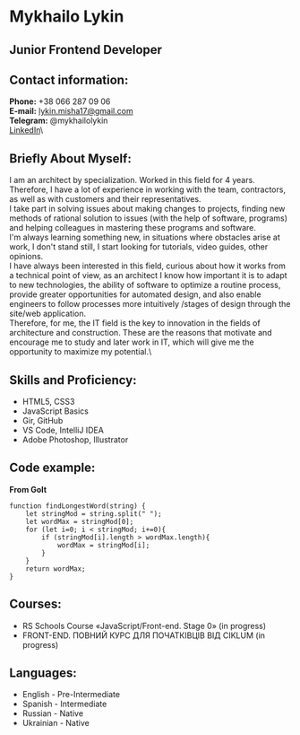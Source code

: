 # Mykhailo Lykin
## Junior Frontend Developer

## Contact information:
__Phone:__ +38 066 287 09 06\
__E-mail:__ lykin.misha17@gmail.com\
__Telegram:__ @mykhailolykin\
[LinkedIn](https://www.linkedin.com/in/mykhailo-lykin-04b515209)\

## Briefly About Myself:
I am an architect by specialization. Worked in this field for 4 years. Therefore, I have a lot of experience in working with the team, contractors, as well as with customers and their representatives.\
I take part in solving issues about making changes to projects, finding new methods of rational solution to issues (with the help of software, programs) and helping colleagues in mastering these programs and software.\
I'm always learning something new, in situations where obstacles arise at work, I don't stand still, I start looking for tutorials, video guides, other opinions.\
I have always been interested in this field, curious about how it works from a technical point of view, as an architect I know how important it is to adapt to new technologies, the ability of software to optimize a routine process, provide greater opportunities for automated design, and also enable engineers to follow processes more intuitively /stages of design through the site/web application.\
Therefore, for me, the IT field is the key to innovation in the fields of architecture and construction.
These are the reasons that motivate and encourage me to study and later work in IT, which will give me the opportunity to maximize my potential.\

## Skills and Proficiency:
* HTML5, CSS3
* JavaScript Basics
* Gir, GitHub
* VS Code, IntelliJ IDEA
* Adobe Photoshop, Illustrator

## Code example:
__From GoIt__
```
function findLongestWord(string) {
    let stringMod = string.split(" ");
    let wordMax = stringMod[0];
    for (let i=0; i < stringMod; i+=0){
        if (stringMod[i].length > wordMax.length){
            wordMax = stringMod[i];
        }
    }
    return wordMax;
}
```
## Courses:
* RS Schools Course «JavaScript/Front-end. Stage 0» (in progress)
* FRONT-END. ПОВНИЙ КУРС ДЛЯ ПОЧАТКІВЦІВ ВІД CIKLUM (in progress)
## Languages:
* English - Pre-Intermediate
* Spanish - Intermediate
* Russian - Native
* Ukrainian - Native